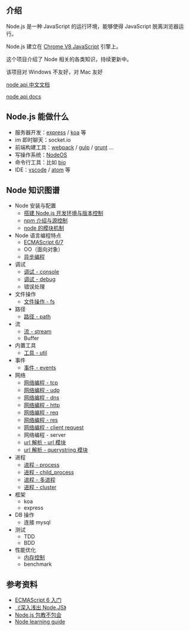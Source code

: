 ## 介绍

Node.js 是一种 JavaScript 的运行环境，能够使得 JavaScript 脱离浏览器运行。

Node.js 建立在 [Chrome V8 JavaScript](https://developers.google.com/v8/)  引擎上。

这个项目介绍了 Node 相关的各类知识，持续更新中。

该项目对 Windows 不友好，对 Mac 友好

[node api 中文文档](http://nodejs.cn/api/)

[node api docs](https://nodejs.org/en/docs/)

## Node.js 能做什么

+   服务器开发：[express](https://github.com/expressjs/express) / [koa](https://github.com/koajs/koa) 等
+   im 即时聊天：socket.io
+   前端构建工具：[webpack](https://github.com/webpack) / [gulp](https://github.com/gulpjs/gulp) / [grunt](https://github.com/gruntjs/grunt) …
+   写操作系统：[NodeOS](https://github.com/NodeOS/NodeOS)
+   命令行工具：比如 [bio](https://github.com/weidian-inc/bio-cli)
+   IDE：[vscode](https://github.com/Microsoft/vscode) / [atom](https://github.com/atom/atom) 等

## Node 知识图谱

+   Node 安装与配置
    +   [搭建 Node.js 开发环境与版本控制](./搭建Node.js开发环境与版本控制)
    +   [npm 介绍与源控制](./npm介绍与源控制)
    +   [node 的模块机制](./node的模块机制)
+   Node 语言编程特点
    +   [ECMAScript 6/7](http://es6.ruanyifeng.com/)
    +   OO（面向对象）
    +   [异步编程](./异步编程)
+   调试
    +   [调试 - console](./调试-console)
    +   [调试 - debug](./调试-debug)
    +   错误处理
+   文件操作
    +   [文件操作 - fs](./文件操作-fs)
+   路径
    +   [路径 - path](./路径-path)
+   流
    +   [流 - stream](./流-stream)
    +   Buffer
+   内置工具
    +   [工具 - util](./工具-util)
+   事件
    +   [事件 - events](./事件-events)
+   网络
    +   [网络编程 - tcp](./网络编程-tcp)
    +   [网络编程 - udp](./网络编程-udp)
    +   [网络编程 - dns](./网络编程-dns)
    +   [网络编程 - http](./网络编程-http)
    +   [网络编程 - req](./网络编程-req)
    +   [网络编程 - res](./网络编程-res)
    +   [网络编程 - client request](./网络编程-client-request)
    +   网络编程 - server
    +   [url 解析 - url 模块](./url解析-url模块)
    +   [url 解析 - querystring 模块](./url解析-querystring模块)
+   进程
    +   [进程 - process](./进程-process)
    +   [进程 - child_process](./进程-child_process)
    +   [进程 - 多进程](./进程-多进程)
    +   [进程 - cluster](./进程-cluster)
+   框架
    +   koa
    +   express
+   DB 操作
    +   连接 mysql
+   测试
    +   TDD
    +   BDD
+   性能优化
    +   [内存控制](./内存控制)
    +   benchmark

## 参考资料

+   [ECMAScript 6 入门](http://es6.ruanyifeng.com/)
+   [《深入浅出 Node.JS》](https://www.amazon.cn/dp/B00GOM5IL4/ref=sr_1_1?ie=UTF8&qid=1523943449&sr=8-1&keywords=%E6%B7%B1%E5%85%A5%E6%B5%85%E5%87%BAnode.js)
+   [Node.js 包教不包会](https://github.com/alsotang/node-lessons)
+   [Node learning guide](https://github.com/chyingp/nodejs-learning-guide/blob/master/README.md)